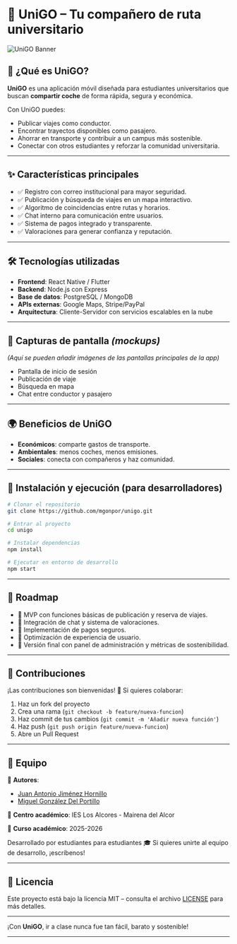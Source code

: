 # 🚗 UniGO – Tu compañero de ruta universitario

![UniGO Banner](https://img.shields.io/badge/UniGO-Viajes%20Compartidos-blue)

## 🌟 ¿Qué es UniGO?
**UniGO** es una aplicación móvil diseñada para estudiantes universitarios que buscan **compartir coche** de forma rápida, segura y económica.

Con UniGO puedes:
- Publicar viajes como conductor.
- Encontrar trayectos disponibles como pasajero.
- Ahorrar en transporte y contribuir a un campus más sostenible.
- Conectar con otros estudiantes y reforzar la comunidad universitaria.

---

## ✨ Características principales
- ✅ Registro con correo institucional para mayor seguridad.
- ✅ Publicación y búsqueda de viajes en un mapa interactivo.
- ✅ Algoritmo de coincidencias entre rutas y horarios.
- ✅ Chat interno para comunicación entre usuarios.
- ✅ Sistema de pagos integrado y transparente.
- ✅ Valoraciones para generar confianza y reputación.

---

## 🛠️ Tecnologías utilizadas
- **Frontend**: React Native / Flutter
- **Backend**: Node.js con Express
- **Base de datos**: PostgreSQL / MongoDB
- **APIs externas**: Google Maps, Stripe/PayPal
- **Arquitectura**: Cliente-Servidor con servicios escalables en la nube

---

## 📸 Capturas de pantalla *(mockups)*
*(Aquí se pueden añadir imágenes de las pantallas principales de la app)*
- Pantalla de inicio de sesión
- Publicación de viaje
- Búsqueda en mapa
- Chat entre conductor y pasajero

---

## 🌍 Beneficios de UniGO
- **Económicos**: comparte gastos de transporte.
- **Ambientales**: menos coches, menos emisiones.
- **Sociales**: conecta con compañeros y haz comunidad.

---

## 🚀 Instalación y ejecución (para desarrolladores)
```bash
# Clonar el repositorio
git clone https://github.com/mgonpor/unigo.git

# Entrar al proyecto
cd unigo

# Instalar dependencias
npm install

# Ejecutar en entorno de desarrollo
npm start
```

---

## 📌 Roadmap
- 🔹 MVP con funciones básicas de publicación y reserva de viajes.
- 🔹 Integración de chat y sistema de valoraciones.
- 🔹 Implementación de pagos seguros.
- 🔹 Optimización de experiencia de usuario.
- 🔹 Versión final con panel de administración y métricas de sostenibilidad.

---

## 🤝 Contribuciones
¡Las contribuciones son bienvenidas! 🎉
Si quieres colaborar:
1. Haz un fork del proyecto
2. Crea una rama (`git checkout -b feature/nueva-funcion`)
3. Haz commit de tus cambios (`git commit -m 'Añadir nueva función'`)
4. Haz push (`git push origin feature/nueva-funcion`)
5. Abre un Pull Request

---

## 👥 Equipo
📌 **Autores**:  
- [Juan Antonio Jiménez Hornillo](https://github.com/jjimho439)
- [Miguel González Del Portillo](https://github.com/mgonpor)


🏫 **Centro académico**: IES Los Alcores - Mairena del Alcor

📅 **Curso académico**: 2025-2026


Desarrollado por estudiantes para estudiantes 🎓
Si quieres unirte al equipo de desarrollo, ¡escríbenos!

---

## 📄 Licencia
Este proyecto está bajo la licencia MIT – consulta el archivo [LICENSE](LICENSE) para más detalles.

---

¡Con **UniGO**, ir a clase nunca fue tan fácil, barato y sostenible!


---
